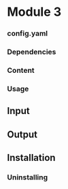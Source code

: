 # Module 3

### config.yaml
### Dependencies
 
### Content 

### Usage

## Input


## Output

## Installation





### Uninstalling 



